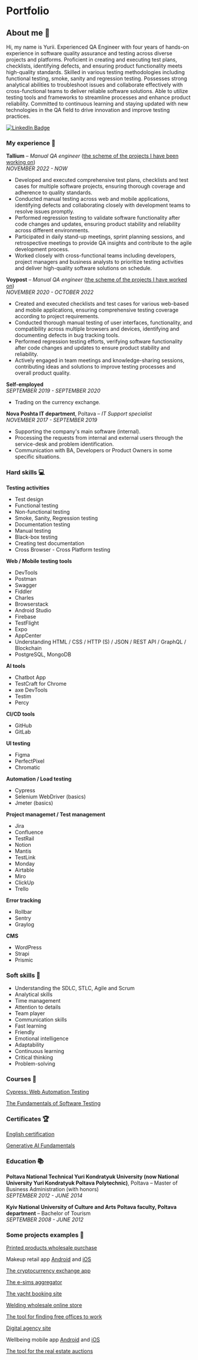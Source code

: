 # **Portfolio**

## **About me 👋**

Hi, my name is Yurii.
Experienced QA Engineer with four years of hands-on experience in software quality assurance and testing across diverse projects and platforms. Proficient in creating and executing test plans, checklists, identifying defects, and ensuring product functionality meets high-quality standards. Skilled in various testing methodologies including functional testing, smoke, sanity and regression testing. Possesses strong analytical abilities to troubleshoot issues and collaborate effectively with cross-functional teams to deliver reliable software solutions. Able to utilize testing tools and frameworks to streamline processes and enhance product reliability. Committed to continuous learning and staying updated with new technologies in the QA field to drive innovation and improve testing practices.

[![LinkedIn Badge](https://img.shields.io/badge/LinkedIn-Profile-informational?style=flat&logo=linkedin&logoColor=white&color=0D76A8)](https://www.linkedin.com/in/savchenko-yurii/)

### My experience 🏢

**Tallium** – <em>Manual QA engineer</em> ([the scheme of the projects I have been working on](https://docs.google.com/document/d/1Ok_i8eePitpwYP1hKn266f6X9RE8N0MwU5E-MrGuohI/edit?usp=sharing))<br>
<em>NOVEMBER 2022 - NOW</em>

- Developed and executed comprehensive test plans, checklists and test cases for multiple software projects, ensuring thorough coverage and adherence to quality standards.
- Conducted manual testing across web and mobile applications, identifying defects and collaborating closely with development teams to resolve issues promptly. 
- Performed regression testing to validate software functionality after code changes and updates, ensuring product stability and reliability across different environments. 
- Participated in daily stand-up meetings, sprint planning sessions, and retrospective meetings to provide QA insights and contribute to the agile development process.
- Worked closely with cross-functional teams including developers, project managers and business analysts to prioritize testing activities and deliver high-quality software solutions on schedule.

**Voypost** – <em>Manual QA engineer</em> ([the scheme of the projects I have worked on](https://docs.google.com/document/d/1SG_HfCgUSKsZdUgPV1TssBwf4lvF4g1z1DeOoE7J54M/edit?usp=sharing))<br>
<em>NOVEMBER 2020 - OCTOBER 2022</em>
- Created and executed checklists and test cases for various web-based and mobile applications, ensuring comprehensive testing coverage according to project requirements. 
- Conducted thorough manual testing of user interfaces, functionality, and compatibility across multiple browsers and devices, identifying and documenting defects in bug tracking tools. 
- Performed regression testing efforts, verifying software functionality after code changes and updates to ensure product stability and reliability. 
- Actively engaged in team meetings and knowledge-sharing sessions, contributing ideas and solutions to improve testing processes and overall product quality.

**Self-employed**<br>
<em>SEPTEMBER 2019 - SEPTEMBER 2020</em>
- Trading on the currency exchange.

**Nova Poshta IT department**, Poltava – <em>IT Support specialist</em><br>
<em>NOVEMBER 2017 - SEPTEMBER 2019</em>
- Supporting the company's main software (internal).
- Processing the requests from internal and external users through the service-desk and problem identification.
- Communication with BA, Developers or Product Owners in some specific situations.

### Hard skills 💻

**Testing activities**

- Test design
- Functional testing
- Non-functional testing
- Smoke, Sanity, Regression testing
- Documentation testing
- Manual testing
- Black-box testing
- Creating test documentation
- Cross Browser - Cross Platform testing

**Web / Mobile testing tools**
- DevTools
- Postman
- Swagger
- Fiddler
- Charles
- Browserstack
- Android Studio
- Firebase
- TestFlight
- Expo
- AppCenter
- Understanding HTML / CSS / HTTP (S) / JSON / REST API / GraphQL / Blockchain
- PostgreSQL, MongoDB

**AI tools**

- Chatbot App
- TestCraft for Chrome
- axe DevTools
- Testim
- Percy

**CI/CD tools**

- GitHub
- GitLab 

**UI testing**

- Figma
- PerfectPixel
- Chromatic

**Automation / Load testing**

- Cypress
- Selenium WebDriver (basics)
- Jmeter (basics)

**Project managemet / Test management**

- Jira
- Confluence
- TestRail
- Notion
- Mantis
- TestLink
- Monday
- Airtable
- Miro
- ClickUp
- Trello

**Error tracking**

- Rollbar
- Sentry
- Graylog

**CMS**

- WordPress
- Strapi
- Prismic

### Soft skills 📁

- Understanding the SDLC, STLC, Agile and Scrum
- Analytical skills
- Time management
- Attention to details
- Team player
- Communication skills
- Fast learning
- Friendly
- Emotional intelligence
- Adaptability
- Continuous learning
- Critical thinking
- Problem-solving

### Courses 📓

[Cypress: Web Automation Testing](https://www.udemy.com/certificate/UC-1b95abe6-0ff4-4ff4-9cb6-37a8de7c90fb/)

[The Fundamentals of Software Testing](https://drive.google.com/file/d/1h11QjipQfys7PZltWO63fIpMR5cs5XmE/view)

### Certificates 🏆

[English certification](https://cert.efset.org/5SGHhK)

[Generative AI Fundamentals](https://www.cloudskillsboost.google/public_profiles/d4639a81-9937-48e5-9d87-91702119a8fe/badges/8057730)

### Education 📚

**Poltava National Technical Yuri Kondratyuk University (now National University Yuri Kondratyuk Poltava Polytechnic)**, Poltava – Master of Business Administration (with honors)<br>
<em>SEPTEMBER 2012 - JUNE 2014</em>

**Kyiv National University of Culture and Arts Poltava faculty, Poltava department** – Bachelor of Tourism<br>
<em>SEPTEMBER 2008 - JUNE 2012</em>


### Some projects examples 🔬

[Printed products wholesale purchase ](https://orders.mediapoint.com.au/)

Makeup retail app [Android](https://play.google.com/store/apps/details?id=com.tallium.prostor&hl=uk) and [iOS](https://apps.apple.com/ua/app/prostor/id6451147576)

[The cryptocurrency exchange app](https://tonwex.com/en)

[The e-sims aggregator](https://esimscompare.com/)

[The yacht booking site](https://charterclick.com/)

[Welding wholesale online store](https://www.twusa.com/)

[The tool for finding free offices to work](https://www.yourdesq.com/)

[Digital agency site](https://www.arcanys.com/)

Wellbeing mobile app [Android](https://play.google.com/store/apps/details?id=com.silatha&hl=en) and [iOS](https://apps.apple.com/gb/app/silatha-womens-wellbeing/id1116656695)

[The tool for the real estate auctions](https://www.bexchange.eu/)
